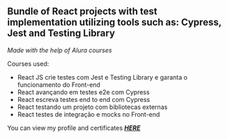 ## Bundle of React projects with test implementation utilizing tools such as: Cypress, Jest and Testing Library
*Made with the help of Alura courses*

Courses used:
  - React JS crie testes com Jest e Testing Library e garanta o funcionamento do Front-end
  - React avançando em testes e2e com Cypress
  - React escreva testes end to end com Cypress
  - React testando um projeto com bibliotecas externas
  - React testes de integração e mocks no Front-end

You can view my profile and certificates ***[HERE](https://cursos.alura.com.br/user/rafaelfelipesoares192)*** 
